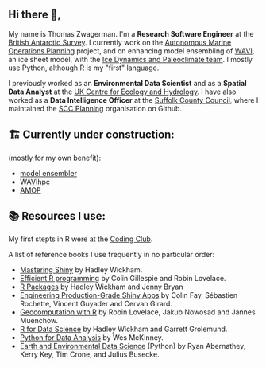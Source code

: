 ## Hi there :wave:,

My name is Thomas Zwagerman. I'm a **Research Software Engineer** at the [British Antarctic Survey](https://www.bas.ac.uk/). I currently work on the [Autonomous Marine Operations Planning](https://www.bas.ac.uk/project/autonomous-marine-operations-planning/) project, and on enhancing model ensembling of [WAVI](https://github.com/RJArthern/WAVI.jl?tab=readme-ov-file), an ice sheet model, with the [Ice Dynamics and Paleoclimate team](https://www.bas.ac.uk/team/science-teams/ice-and-past-climate/). I mostly use Python, although R is my "first" language.

I previously worked as an **Environmental Data Scientist** and as a **Spatial Data Analyst** at the [UK Centre for Ecology and Hydrology](https://www.ceh.ac.uk/). I have also worked as a **Data Intelligence Officer** at the [Suffolk County Council](https://www.suffolk.gov.uk/), where I maintained the [SCC Planning](https://github.com/SCC-Planning) organisation on Github.

## :building_construction: Currently under construction:
(mostly for my own benefit):
* [model ensembler](https://github.com/environmental-forecasting/model-ensembler)
* [WAVIhpc](https://github.com/alextbradley/WAVIhpc)
* [AMOP](https://github.com/bas-amop)

## :books: Resources I use:
My first stepts in R were at the [Coding Club](https://ourcodingclub.github.io/). 

A list of reference books I use frequently in no particular order: 
* [Mastering Shiny](https://mastering-shiny.org/) by Hadley Wickham.
* [Efficient R programming](https://csgillespie.github.io/efficientR/) by Colin Gillespie and Robin Lovelace.
* [R Packages](https://r-pkgs.org/) by Hadley Wickham and Jenny Bryan
* [Engineering Production-Grade Shiny Apps](https://engineering-shiny.org/index.html) by Colin Fay, Sébastien Rochette, Vincent Guyader and Cervan Girard.
* [Geocomputation with R](https://geocompr.robinlovelace.net/) by Robin Lovelace, Jakub Nowosad and Jannes Muenchow.
* [R for Data Science](https://r4ds.had.co.nz/) by Hadley Wickham and Garrett Grolemund.
* [Python for Data Analysis](https://wesmckinney.com/book/) by Wes McKinney.
* [Earth and Environmental Data Science](https://earth-env-data-science.github.io/intro.html) (Python) by Ryan Abernathey, Kerry Key, Tim Crone, and Julius Busecke. 
